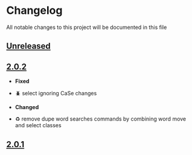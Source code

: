 # Changelog
All notable changes to this project will be documented in this file

[unreleased]: https://github.com/eugenesvk/KeyboardNavigation/compare/2.0.2...HEAD
## [Unreleased]
<!-- - __Added__ -->
  <!-- + :sparkles:  -->
  <!-- new features -->
<!-- - __Changed__ -->
  <!-- +   -->
  <!-- changes in existing functionality -->
<!-- - __Fixed__ -->
  <!-- + :beetle:  -->
  <!-- bug fixes -->
<!-- - __Deprecated__ -->
  <!-- + :poop:  -->
  <!-- soon-to-be removed features -->
<!-- - __Removed__ -->
  <!-- + :wastebasket:  -->
  <!-- now removed features -->
<!-- - __Security__ -->
  <!-- + :lock:  -->
  <!-- vulnerabilities -->

[2.0.2]: https://github.com/eugenesvk/KeyboardNavigation/releases/tag/2.0.2
## [2.0.2]
  - __Fixed__
   + :beetle: select ignoring CaSe changes
  - __Changed__
   + :recycle: remove dupe word searches commands by combining word move and select classes

[2.0.1]: https://github.com/eugenesvk/KeyboardNavigation/releases/tag/2.0.1
## [2.0.1]
